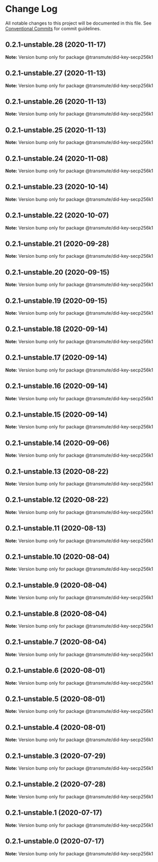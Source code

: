 # Change Log

All notable changes to this project will be documented in this file.
See [Conventional Commits](https://conventionalcommits.org) for commit guidelines.

## 0.2.1-unstable.28 (2020-11-17)

**Note:** Version bump only for package @transmute/did-key-secp256k1





## 0.2.1-unstable.27 (2020-11-13)

**Note:** Version bump only for package @transmute/did-key-secp256k1





## 0.2.1-unstable.26 (2020-11-13)

**Note:** Version bump only for package @transmute/did-key-secp256k1





## 0.2.1-unstable.25 (2020-11-13)

**Note:** Version bump only for package @transmute/did-key-secp256k1





## 0.2.1-unstable.24 (2020-11-08)

**Note:** Version bump only for package @transmute/did-key-secp256k1





## 0.2.1-unstable.23 (2020-10-14)

**Note:** Version bump only for package @transmute/did-key-secp256k1





## 0.2.1-unstable.22 (2020-10-07)

**Note:** Version bump only for package @transmute/did-key-secp256k1





## 0.2.1-unstable.21 (2020-09-28)

**Note:** Version bump only for package @transmute/did-key-secp256k1





## 0.2.1-unstable.20 (2020-09-15)

**Note:** Version bump only for package @transmute/did-key-secp256k1





## 0.2.1-unstable.19 (2020-09-15)

**Note:** Version bump only for package @transmute/did-key-secp256k1





## 0.2.1-unstable.18 (2020-09-14)

**Note:** Version bump only for package @transmute/did-key-secp256k1





## 0.2.1-unstable.17 (2020-09-14)

**Note:** Version bump only for package @transmute/did-key-secp256k1





## 0.2.1-unstable.16 (2020-09-14)

**Note:** Version bump only for package @transmute/did-key-secp256k1





## 0.2.1-unstable.15 (2020-09-14)

**Note:** Version bump only for package @transmute/did-key-secp256k1





## 0.2.1-unstable.14 (2020-09-06)

**Note:** Version bump only for package @transmute/did-key-secp256k1





## 0.2.1-unstable.13 (2020-08-22)

**Note:** Version bump only for package @transmute/did-key-secp256k1





## 0.2.1-unstable.12 (2020-08-22)

**Note:** Version bump only for package @transmute/did-key-secp256k1





## 0.2.1-unstable.11 (2020-08-13)

**Note:** Version bump only for package @transmute/did-key-secp256k1





## 0.2.1-unstable.10 (2020-08-04)

**Note:** Version bump only for package @transmute/did-key-secp256k1





## 0.2.1-unstable.9 (2020-08-04)

**Note:** Version bump only for package @transmute/did-key-secp256k1





## 0.2.1-unstable.8 (2020-08-04)

**Note:** Version bump only for package @transmute/did-key-secp256k1





## 0.2.1-unstable.7 (2020-08-04)

**Note:** Version bump only for package @transmute/did-key-secp256k1





## 0.2.1-unstable.6 (2020-08-01)

**Note:** Version bump only for package @transmute/did-key-secp256k1





## 0.2.1-unstable.5 (2020-08-01)

**Note:** Version bump only for package @transmute/did-key-secp256k1





## 0.2.1-unstable.4 (2020-08-01)

**Note:** Version bump only for package @transmute/did-key-secp256k1





## 0.2.1-unstable.3 (2020-07-29)

**Note:** Version bump only for package @transmute/did-key-secp256k1





## 0.2.1-unstable.2 (2020-07-28)

**Note:** Version bump only for package @transmute/did-key-secp256k1





## 0.2.1-unstable.1 (2020-07-17)

**Note:** Version bump only for package @transmute/did-key-secp256k1





## 0.2.1-unstable.0 (2020-07-17)

**Note:** Version bump only for package @transmute/did-key-secp256k1
